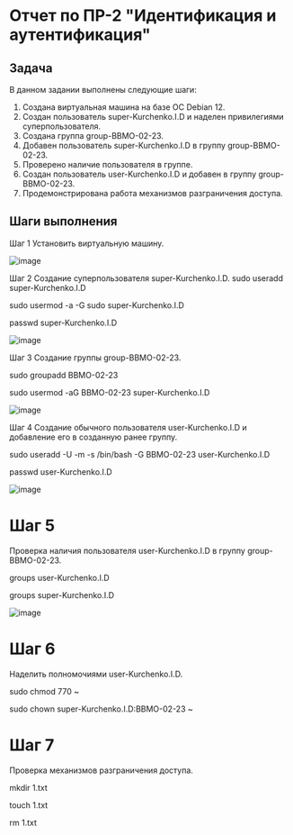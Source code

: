 # Отчет по ПР-2 "Идентификация и аутентификация"

## Задача
В данном задании выполнены следующие шаги:

1. Создана виртуальная машина на базе ОС Debian 12.
2. Создан пользователь super-Kurchenko.I.D и наделен привилегиями суперпользователя.
3. Создана группа group-BBMO-02-23.
4. Добавен пользователь super-Kurchenko.I.D в группу group-BBMO-02-23.
5. Проверено наличие пользователя в группе.
6. Создан пользователь user-Kurchenko.I.D и добавен в группу group-BBMO-02-23.
7. Продемонстрирована работа механизмов разграничения доступа.


## Шаги выполнения

 Шаг 1
Установить виртуальную машину.

![image](https://github.com/Flameitser/TOIB2/assets/65831927/c088f9f1-8b15-4b1b-9a2a-04a63790cf13)



 Шаг 2
Создание суперпользователя super-Kurchenko.I.D.
 sudo useradd super-Kurchenko.I.D
 
 sudo usermod -a -G sudo super-Kurchenko.I.D
 
 passwd super-Kurchenko.I.D
 
![image](https://github.com/Flameitser/TOIB2/assets/65831927/bceaab4e-8e9c-480b-9910-fe0349d61602)


 Шаг 3
Создание группы group-BBMO-02-23.

sudo groupadd BBMO-02-23

sudo usermod -aG BBMO-02-23 super-Kurchenko.I.D

![image](https://github.com/Flameitser/TOIB2/assets/65831927/f1ae4a45-518f-42c3-b38a-9b918581a0dd)


 Шаг 4
Создание обычного пользователя user-Kurchenko.I.D и добавление его в созданную ранее группу.

sudo useradd -U -m -s /bin/bash -G BBMO-02-23 user-Kurchenko.I.D

passwd user-Kurchenko.I.D

![image](https://github.com/Flameitser/TOIB2/assets/65831927/303695b4-583c-48aa-9dc7-4bd8501f6415)


# Шаг 5
Проверка наличия пользователя user-Kurchenko.I.D в группу group-BBMO-02-23.

groups user-Kurchenko.I.D

groups super-Kurchenko.I.D

![image](https://github.com/Flameitser/TOIB2/assets/65831927/293b90b2-1581-4ef3-b040-1e848c5d307c)


# Шаг 6
Наделить полномочиями user-Kurchenko.I.D.

sudo chmod 770 ~

sudo chown super-Kurchenko.I.D:BBMO-02-23 ~


# Шаг 7
Проверка механизмов разграничения доступа.

mkdir 1.txt

touch 1.txt

rm 1.txt


